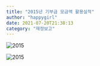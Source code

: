 ```yaml
---
title: "2015년 기부금 모금액 활용실적"
author: "happygirl"
date: 2021-07-20T21:38:13
category: "재정보고"
---
```


![2015](/files/attach/images/33114/665/034/1aa35479ee05ad7b8a87c5489a878ba9.jpg)

![2015](/files/attach/images/33114/665/034/e069ccb42cda840ef7fda5b893b395e5.jpg)
